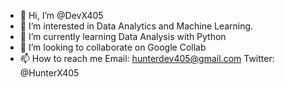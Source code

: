 - 👋 Hi, I’m @DevX405
- 👀 I’m interested in Data Analytics and Machine Learning.
- 🌱 I’m currently learning Data Analysis with Python
- 💞️ I’m looking to collaborate on Google Collab
- 📫 How to reach me Email: hunterdev405@gmail.com Twitter: @HunterX405

<!---
DevX405/DevX405 is a ✨ special ✨ repository because its `README.md` (this file) appears on your GitHub profile.
You can click the Preview link to take a look at your changes.
--->
